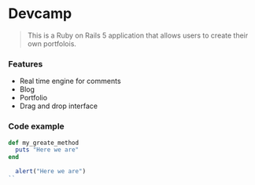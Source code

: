 # Devcamp

> This is a Ruby on Rails 5 application that allows users to create their own portfolois.

### Features

- Real time engine for comments
- Blog 
- Portfolio
- Drag and drop interface

### Code example

```ruby
def my_greate_method
  puts "Here we are"
end
```

```javascript
  alert("Here we are")
``

